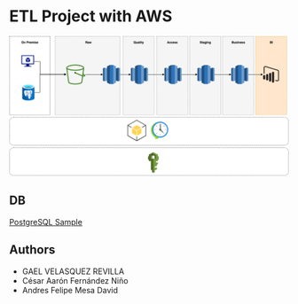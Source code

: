 # ETL Project with AWS

![elt](./dvrental_aws.png)

## DB

[PostgreSQL Sample](https://www.postgresqltutorial.com/postgresql-getting-started/postgresql-sample-database/)

## Authors

* GAEL VELASQUEZ REVILLA
* César Aarón Fernández Niño
* Andres Felipe Mesa David
 